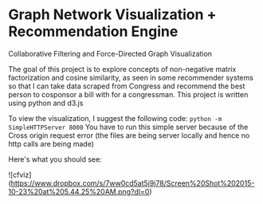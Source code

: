 # Graph Network Visualization + Recommendation Engine

Collaborative Filtering and Force-Directed Graph Visualization

The goal of this project is to explore concepts of non-negative matrix factorization and cosine similarity, as seen in some recommender systems so that I can take data scraped from Congress and recommend the best person to cosponsor a bill with for a congressman. This project is written using python and d3.js

To view the visualization, I suggest the following code: `python -m SimpleHTTPServer 8000` 
You have to run this simple server because of the Cross origin request error (the files are being server locally and hence no http calls are being made)

Here's what you should see:

![cfviz]
(https://www.dropbox.com/s/7ww0cd5at5j9j78/Screen%20Shot%202015-10-23%20at%205.44.25%20AM.png?dl=0)


